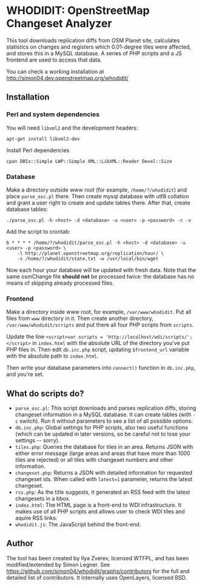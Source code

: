 # WHODIDIT: OpenStreetMap Changeset Analyzer

This tool downloads replication diffs from OSM Planet site, calculates statistics on changes
and registers which 0.01-degree tiles were affected, and stores this in a MySQL database.
A series of PHP scripts and a JS frontend are used to access that data.

You can check a working installation at http://simon04.dev.openstreetmap.org/whodidit/

## Installation

### Perl and system dependencies

You will need `libxml2` and the development headers:

    apt-get install libxml2-dev 

Install Perl dependencies

    cpan DBIx::Simple LWP::Simple XML::LibXML::Reader Devel::Size

### Database

Make a directory outside www root (for example, `/home/?/whodidit`)
and place `parse_osc.pl` there. Then create mysql database with utf8 collation and grant a user
right to create and update tables there. After that, create database tables:

    ./parse_osc.pl -h <host> -d <database> -u <user> -p <password> -c -v

Add the script to crontab:

    6 * * * * /home/?/whodidit/parse_osc.pl -h <host> -d <database> -u <user> -p <password> \
        -l http://planet.openstreetmap.org/replication/hour/ \
        -s /home/?/whodidit/state.txt -w /usr/local/bin/wget

Now each hour your database will be updated with fresh data. Note that the same osmChange
file **should not** be processed twice: the database has no means of skipping already
processed files.

### Frontend

Make a directory inside www root, for example, `/var/www/whodidit`. Put all files
from `www` directory in it. Then create another directory, `/var/www/whodidit/scripts`
and put there all four PHP scripts from `scripts`.

Update the line `<script>var scripts = 'http://localhost/wdi/scripts/';</script>` in `index.html`
with the absolute URL of the directory you've put PHP files in. Then edit
`db.inc.php` script, updating `$frontend_url` variable with the absolute path to `index.html`.

Then write your database parameters into `connect()` function in `db.inc.php`, and you're set.

## What do scripts do?

* `parse_osc.pl`: This script downloads and parses replication diffs, storing changeset information
    in a MySQL database. It can create tables (with `-c` switch). Run it without parameters
    to see a list of all possible options.
* `db.inc.php`: Global settings for PHP scripts, also two useful functions (which can be updated
    in later versions, so be careful not to lose your settings -- sorry).
* `tiles.php`: Queries the database for tiles in an area. Returns JSON with either error message
    (large areas and areas that have more than 1000 tiles are rejected) or all tiles with changeset
    numbers and other information.
* `changeset.php`: Returns a JSON with detailed information for requested changeset ids. When
    called with `latest=1` parameter, returns the latest changeset.
* `rss.php`: As the title suggests, it generated an RSS feed with the latest changesets in a bbox.
* `index.html`: The HTML page is a front-end to WDI infrastructure. It makes use of all PHP scripts
    and allows user to check WDI tiles and aquire RSS links.
* `whodidit.js`: The JavaScript behind the front-end.

## Author

The tool has been created by Ilya Zverev, licensed WTFPL, and has been modified/extended by Simon Legner.
See https://github.com/simon04/whodidit/graphs/contributors for the full and detailed list of contributors.
It internally uses OpenLayers, licensed BSD.
